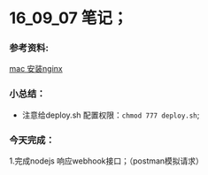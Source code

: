 # 16_09_07 笔记；

### 参考资料:
[mac 安装nginx](http://blog.csdn.net/eagle_naixue/article/details/26063871)

### 小总结：
* 注意给deploy.sh 配置权限：`chmod 777 deploy.sh`;


### 今天完成：
1.完成nodejs 响应webhook接口；（postman模拟请求）